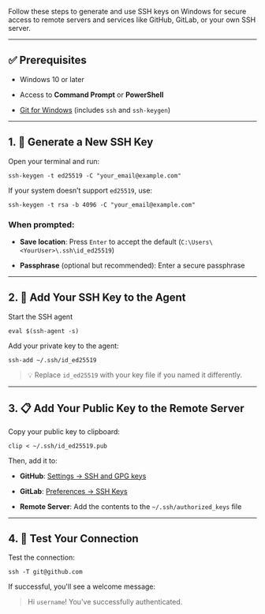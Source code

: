 
Follow these steps to generate and use SSH keys on Windows for secure access to remote servers and services like GitHub, GitLab, or your own SSH server.

---

## ✅ Prerequisites

- Windows 10 or later
    
- Access to **Command Prompt** or **PowerShell**
    
- [Git for Windows](https://git-scm.com/download/win) (includes `ssh` and `ssh-keygen`)
    

---

## 1. 🧰 Generate a New SSH Key

Open your terminal and run:

`ssh-keygen -t ed25519 -C "your_email@example.com"`

If your system doesn’t support `ed25519`, use:

`ssh-keygen -t rsa -b 4096 -C "your_email@example.com"`

### When prompted:

- **Save location**: Press `Enter` to accept the default (`C:\Users\<YourUser>\.ssh\id_ed25519`)
    
- **Passphrase** (optional but recommended): Enter a secure passphrase
    

---

## 2. 🔑 Add Your SSH Key to the Agent

Start the SSH agent

`eval $(ssh-agent -s)`

Add your private key to the agent:

`ssh-add ~/.ssh/id_ed25519`

> 💡 Replace `id_ed25519` with your key file if you named it differently.

---

## 3. 📋 Add Your Public Key to the Remote Server

Copy your public key to clipboard:

`clip < ~/.ssh/id_ed25519.pub`

Then, add it to:

- **GitHub**: [Settings → SSH and GPG keys](https://github.com/settings/keys)
    
- **GitLab**: [Preferences → SSH Keys](https://gitlab.com/-/profile/keys)
    
- **Remote Server**: Add the contents to the `~/.ssh/authorized_keys` file
    

---

## 4. 🧪 Test Your Connection

Test the connection:

`ssh -T git@github.com`

If successful, you'll see a welcome message:

> Hi `username`! You've successfully authenticated.
